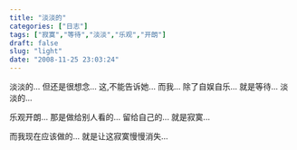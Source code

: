 ```yaml
---
title: "淡淡的"
categories: ["日志"]
tags: ["寂寞","等待","淡淡","乐观","开朗"]
draft: false
slug: "light"
date: "2008-11-25 23:03:24"
---
```


淡淡的...
但还是很想念...
这,不能告诉她...
而我...
除了自娱自乐...
就是等待...
淡淡的...
 
乐观开朗...
那是做给别人看的...
留给自己的...
就是寂寞...
 
而我现在应该做的...
就是让这寂寞慢慢消失...
